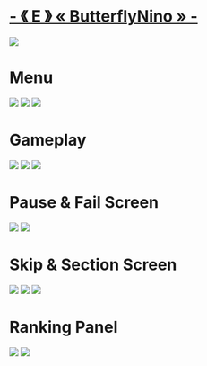 # [-       《 E 》    « ButterflyNino »       -](https://www.mediafire.com/folder/5iehq0kyv20c1/ButterflyNino)
![]( https://i.imgur.com/4NQemaH.png )

# Menu
![]( https://i.imgur.com/nanq9lE.png )
![]( https://i.imgur.com/sCiCMO8.png )
![]( https://i.imgur.com/d9lhWCY.png )

# Gameplay
![]( https://i.imgur.com/N5lKWXl.png )
![]( https://i.imgur.com/WccpqNh.png )
![]( https://i.imgur.com/xqjLjxQ.png )

# Pause & Fail Screen
![]( https://i.imgur.com/fitdLdF.png )
![]( https://i.imgur.com/bfjLbo3.png )

# Skip & Section Screen
![]( https://i.imgur.com/f2wYR1Z.png )
![]( https://i.imgur.com/XqZahKx.png )
![]( https://i.imgur.com/tq63asq.png )

# Ranking Panel
![]( https://i.imgur.com/aDvlpC4.png )
![]( https://i.imgur.com/f90Z9f9.png )
